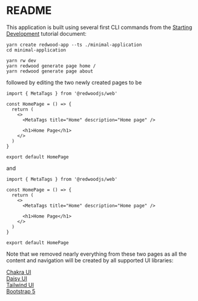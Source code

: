 # README

This application is built using several first CLI commands from the [Starting Development](https://redwoodjs.com/docs/tutorial/chapter1/installation) tutorial document:

```
yarn create redwood-app --ts ./minimal-application
cd minimal-application

yarn rw dev
yarn redwood generate page home /
yarn redwood generate page about
```

followed by editing the two newly created pages to be

```
import { MetaTags } from '@redwoodjs/web'

const HomePage = () => {
  return (
    <>
      <MetaTags title="Home" description="Home page" />

      <h1>Home Page</h1>
    </>
  )
}

export default HomePage
```

and

```
import { MetaTags } from '@redwoodjs/web'

const HomePage = () => {
  return (
    <>
      <MetaTags title="Home" description="Home page" />

      <h1>Home Page</h1>
    </>
  )
}

export default HomePage

```

Note that we removed nearly everything from these two pages as all the content and navigation will be created by all supported UI libraries:

[Chakra UI](https://github.com/adriatic/rw-chakra) <br>
[Daisy UI](https://github.com/adriatic/rw-daisyUI) <br>
[Tailwind UI](https://github.com/adriatic/rw-Tailwind-UI) <br>
[Bootstrap 5](https://github.com/adriatic/rw-Boostrap-5) <br>

